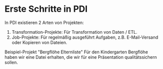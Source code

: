 # Erste Schritte in PDI
In PDI existieren 2 Arten von Projekten:
1) Transformation-Projekte: Für Transformation von Daten / ETL. 
2) Job-Projekte: Für regelmäßig ausgeführt Aufgaben, z.B. E-Mail-Versand oder Kopieren von Dateien.

Beispiel-Projekt "Bergflöhe Elternliste"
Für den Kindergarten Bergflöhe haben wir eine Datei erhalten, die wir für eine Präsentation qualitätssichern sollen. 


